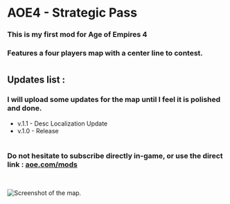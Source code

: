 # AOE4 - Strategic Pass
### This is my first mod for Age of Empires 4
### Features a four players map with a center line to contest. 
#
## Updates list :
### I will upload some updates for the map until I feel it is polished and done.
* v.1.1 - Desc Localization Update
* v.1.0 - Release


#
### Do not hesitate to subscribe directly in-game, or use the direct link : [aoe.com/mods](https://www.ageofempires.com/mods/details/155263/)
<br>

![Screenshot of the map.](https://nsm09.casimages.com/img/2023/04/12//23041208385026282118158005.png)
